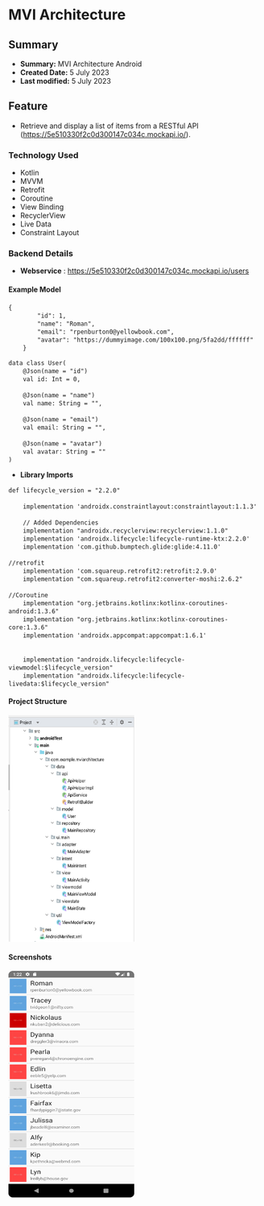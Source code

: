 # MVI Architecture


## Summary
- **Summary:**  MVI Architecture Android
- **Created Date:** 5 July 2023
- **Last modified:** 5 July 2023 

## Feature
- Retrieve and display a list of items from a RESTful API (https://5e510330f2c0d300147c034c.mockapi.io/).


### Technology Used
- Kotlin
- MVVM
- Retrofit
- Coroutine
- View Binding
- RecyclerView
- Live Data
- Constraint Layout

### Backend Details

- **Webservice** : https://5e510330f2c0d300147c034c.mockapi.io/users


#### Example Model


```
{
        "id": 1,
        "name": "Roman",
        "email": "rpenburton0@yellowbook.com",
        "avatar": "https://dummyimage.com/100x100.png/5fa2dd/ffffff"
    }

```

```
data class User(
    @Json(name = "id")
    val id: Int = 0,

    @Json(name = "name")
    val name: String = "",

    @Json(name = "email")
    val email: String = "",

    @Json(name = "avatar")
    val avatar: String = ""
)
```

- **Library Imports**
  
```
def lifecycle_version = "2.2.0"

    implementation 'androidx.constraintlayout:constraintlayout:1.1.3'

    // Added Dependencies
    implementation "androidx.recyclerview:recyclerview:1.1.0"
    implementation 'androidx.lifecycle:lifecycle-runtime-ktx:2.2.0'
    implementation 'com.github.bumptech.glide:glide:4.11.0'

//retrofit
    implementation 'com.squareup.retrofit2:retrofit:2.9.0'
    implementation "com.squareup.retrofit2:converter-moshi:2.6.2"

//Coroutine
    implementation "org.jetbrains.kotlinx:kotlinx-coroutines-android:1.3.6"
    implementation "org.jetbrains.kotlinx:kotlinx-coroutines-core:1.3.6"
    implementation 'androidx.appcompat:appcompat:1.6.1'

    
    implementation "androidx.lifecycle:lifecycle-viewmodel:$lifecycle_version"
    implementation "androidx.lifecycle:lifecycle-livedata:$lifecycle_version"

```


#### Project Structure



<img src="https://raw.githubusercontent.com/ganeshroman/MVI_Architecture/master/mvi_project_diagram.png" width="250" height="450">


#### Screenshots


<img src="https://raw.githubusercontent.com/ganeshroman/MVI_Architecture/master/Screenshot_20230705_132217.png" width="250" height="450">




